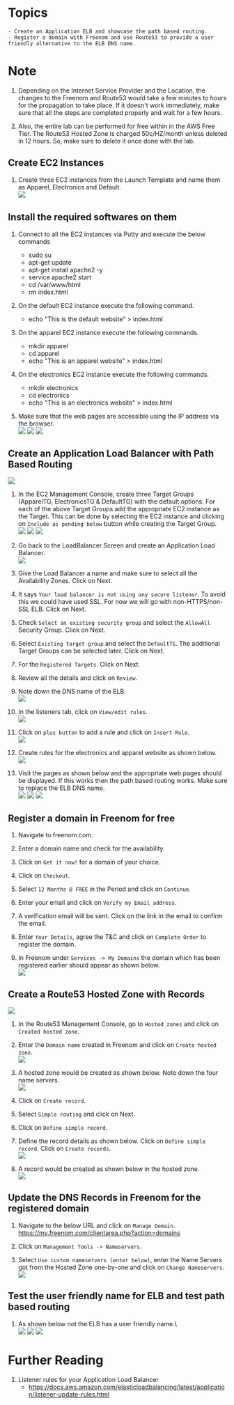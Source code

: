 # Topics

    - Create an Application ELB and showcase the path based routing.
    - Register a domain with Freenom and use Route53 to provide a user friendly alternative to the ELB DNS name.

# Note

1. Depending on the Internet Service Provider and the Location, the changes to the Freenom and Route53 would take a few minutes to hours for the propagation to take place. If it doesn't work immediately, make sure that all the steps are completed properly and wait for a few hours.

1. Also, the entire lab can be performed for free within in the AWS Free Tier. The Route53 Hosted Zone is charged 50c/HZ/month unless deleted in 12 hours. So, make sure to delete it once done with the lab.

## Create EC2 Instances

1. Create three EC2 instances from the Launch Template and name them as Apparel, Electronics and Default.\
![](images/2020-10-31-13-12-18.png)

## Install the required softwares on them

1. Connect to all the EC2 instances via Putty and execute the below commands
    - sudo su
    - apt-get update
    - apt-get install apache2 -y
    - service apache2 start
    - cd /var/www/html
    - rm index.html

1. On the default EC2 instance execute the following command.
    -  echo "This is the default website" > index.html

1. On the apparel EC2 instance execute the following commands.
    - mkdir apparel
    - cd apparel
    - echo "This is an apparel website" > index.html

1. On the electronics EC2 instance execute the following commands.
    - mkdir electronics
    - cd electronics
    - echo "This is an electronics website" > index.html

1. Make sure that the web pages are accessible using the IP address via the browser.\
![](images/2020-10-31-14-18-02.png)
![](images/2020-10-31-14-18-55.png)
![](images/2020-10-31-14-19-42.png)

## Create an Application Load Balancer with **Path Based Routing**

![](images/2020-11-05-11-42-47.png)

1. In the EC2 Management Console, create three Target Groups (ApparelTG, ElectronicsTG & DefaultTG) with the default options. For each of the above Target Groups add the appropriate EC2 instance as the Target. This can be done by selecting the EC2 instance and clicking on `Include as pending below` button while creating the Target Group.\
![](images/2020-11-05-13-41-42.png)
![](images/2020-11-05-13-42-50.png)
![](images/2020-11-05-13-45-56.png)

1. Go back to the LoadBalancer Screen and create an Application Load Balancer.\
![](images/2020-10-30-16-29-43.png)

1. Give the Load Balancer a name and make sure to select all the Availability Zones. Click on Next.

1. It says `Your load balancer is not using any secure listener`. To avoid this we could have used SSL. For now we will go with non-HTTPS/non-SSL ELB. Click on Next.

1. Check `Select an existing security group` and select the `AllowAll` Security Group. Click on Next.

1. Select `Existing target group` and select the `DefaultTG`. The additional Target Groups can be selected later. Click on Next.

1. For the `Registered Targets`. Click on Next.

1. Review all the details and click on `Review`.

1. Note down the DNS name of the ELB.\
![](images/2020-10-31-13-46-58.png)

1. In the listeners tab, click on `View/edit rules`.\
![](images/2020-10-31-13-48-33.png)

1. Click on `plus button` to add a rule and click on `Insert Rule`.\
![](images/2020-10-31-13-52-30.png)

1. Create rules for the electronics and apparel website as shown below.\
![](images/2020-10-31-13-55-14.png)

1. Visit the pages as shown below and the appropriate web pages should be displayed. If this works then the path based routing works. Make sure to replace the ELB DNS name.\
![](images/2020-10-31-13-56-46.png)
![](images/2020-10-31-14-07-11.png)
![](images/2020-10-31-14-07-39.png)

## Register a domain in Freenom for free

1. Navigate to freenom.com.

1. Enter a domain name and check for the availability.

1. Click on `Get it now!` for a domain of your choice.

1. Click on `Checkout`.

1. Select `12 Months @ FREE` in the Period and click on `Continue`.

1. Enter your email and click on `Verify my Email address`.

1. A verification email will be sent. Click on the link in the email to confirm the email.

1. Enter `Your Details`, agree the T&C and click on `Complete Order` to register the domain.

1. In Freenom under `Services -> My Domains` the domain which has been registered earlier should appear as shown below.\
![](images/2020-10-30-19-46-54.png)

## Create a Route53 Hosted Zone with Records
![](images/2020-11-05-11-54-30.png)
1. In the Route53 Management Console, go to `Hosted zones` and click on `Created hosted zone`.

1. Enter the `Domain name` created in Freenom and click on `Create hosted zone`.\
![](images/2020-10-31-14-25-25.png)

1. A hosted zone would be created as shown below. Note down the four name servers.\
![](images/2020-10-31-14-26-49.png)

1. Click on `Create record`.

1. Select `Simple routing` and click on Next.

1. Click on `Define simple record`.

1. Define the record details as shown below. Click on `Define simple record`. Click on `Create records`.\
![](images/2020-10-31-14-59-56.png)

1. A record would be created as shown below in the hosted zone.\
![](images/2020-10-31-15-01-25.png)

## Update the DNS Records in Freenom for the registered domain

1. Navigate to the below URL and click on `Manage Domain`.
https://my.freenom.com/clientarea.php?action=domains

1. Click on `Management Tools -> Nameservers`.

1. Select `Use custom nameservers (enter below)`, enter the Name Servers got from the Hosted Zone one-by-one and click on `Change Nameservers`.\
![](images/2020-10-31-15-05-12.png)

## Test the user friendly name for ELB and test path based routing

1. As shown below not the ELB has a user friendly name.\  
![](images/2020-10-31-15-06-33.png)
![](images/2020-10-31-15-07-36.png)
![](images/2020-10-31-15-08-10.png)

# Further Reading

1. Listener rules for your Application Load Balancer
    - https://docs.aws.amazon.com/elasticloadbalancing/latest/application/listener-update-rules.html